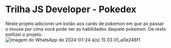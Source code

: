 # Trilha JS Developer - Pokedex

Neste projeto adicionei um botão aos cards de pokemon em que ao passar o mouse por cima você pode ver as habilidades daquele pokemon. De resto estilizei o projeto. ![Imagem do WhatsApp de 2024-01-24 à(s) 15 03 01_a0e246f1](https://github.com/MaOtg/js-developer-pokedex/assets/79218443/50aed44e-8164-40a7-86b0-f643be66c416)
